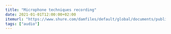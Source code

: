 ```yaml
---
title: "Microphone techniques recording"
date: 2021-01-01T12:00:00+02:00
itemurl: "https://www.shure.com/damfiles/default/global/documents/publications/en/performance-production/microphone_techniques_for_recording_english.pdf-bb0469316afdb6118691d2f3f5e3ff01.pdf"
tags: ["audio"]
---
```


